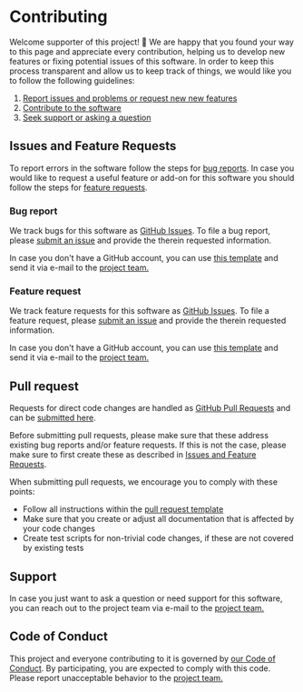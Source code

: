 # Contributing

Welcome supporter of this project! 👋 We are happy that you found your way to this page and appreciate every
contribution, helping us to develop new features or fixing potential issues of this software.
In order to keep this process transparent and allow us to keep track of things, we would like you to follow the
following guidelines:

1. [Report issues and problems or request new new features](#issues-and-feature-requests)
2. [Contribute to the software](#pull-request)
3. [Seek support or asking a question](#support)


## Issues and Feature Requests

To report errors in the software follow the steps for [bug reports](#bug-report). In case you would like to
request a useful feature or add-on for this software you should follow the steps for
[feature requests](#feature-request).


### Bug report

We track bugs for this software as [GitHub Issues](https://guides.github.com/features/issues/).
To file a bug report, please [submit an issue](#https://github.com/mali-git/POEM_develop/issues/new?assignees=&labels=&template=bug_report.md&title=)
and provide the therein requested information.

In case you don't have a GitHub account, you can use [this template](./ISSUE_TEMPLATE/bug_report.md)
and send it via e-mail to the [project team.](./project_team.md)


### Feature request

We track feature requests for this software as [GitHub Issues](https://guides.github.com/features/issues/).
To file a feature request, please [submit an issue](#https://github.com/mali-git/POEM_develop/issues/new?assignees=&labels=&template=feature_request.md&title=)
and provide the therein requested information.

In case you don't have a GitHub account, you can use [this template](./ISSUE_TEMPLATE/feature_request.md)
and send it via e-mail to the [project team.](./project_team.md)


## Pull request

Requests for direct code changes are handled as
[GitHub Pull Requests](https://help.github.com/articles/about-pull-requests/) and can be
[submitted here](https://github.com/mali-git/POEM_develop/compare).

Before submitting pull requests, please make sure that these address existing bug reports and/or feature requests. If this
is not the case, please make sure to first create these as described in
[Issues and Feature Requests](#issues-and-feature-requests).

When submitting pull requests, we encourage you to comply with these points:
 - Follow all instructions within the [pull request template](./pull_request_template.md)
 - Make sure that you create or adjust all documentation that is affected by your code changes
 - Create test scripts for non-trivial code changes, if these are not covered by existing tests


## Support

In case you just want to ask a question or need support for this software, you can reach out to the project team
via e-mail to the [project team.](./project_team.md)


## Code of Conduct

This project and everyone contributing to it is governed by
[our Code of Conduct](./CODE_OF_CONDUCT.md).
By participating, you are expected to comply with this code. Please report unacceptable behavior to the
[project team.](./project_team.md)
